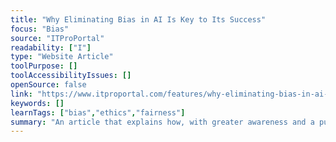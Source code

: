 ```yaml
---
title: "Why Eliminating Bias in AI Is Key to Its Success"
focus: "Bias"
source: "ITProPortal"
readability: ["I"]
type: "Website Article"
toolPurpose: []
toolAccessibilityIssues: []
openSource: false
link: "https://www.itproportal.com/features/why-eliminating-bias-in-ai-is-key-to-its-success/"
keywords: []
learnTags: ["bias","ethics","fairness"]
summary: "An article that explains how, with greater awareness and a purposeful approach to combating bias, AI developers have a hugely influential role to play in establishing a more fair and just society. "
---
```



